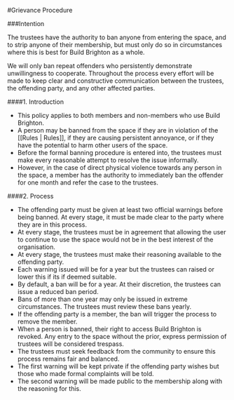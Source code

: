 #Grievance Procedure

###Intention

The trustees have the authority to ban anyone from entering the space, and to strip anyone of their membership, but must only do so in circumstances where this is best for Build Brighton as a whole.

We will only ban repeat offenders who persistently demonstrate unwillingness to cooperate.
Throughout the process every effort will be made to keep clear and constructive communication between the trustees, the offending party, and any other affected parties.

####1. Introduction

- This policy applies to both members and non-members who use Build Brighton.
- A person may be banned from the space if they are in violation of the [[Rules | Rules]], if they are causing persistent annoyance, or if they have the potential to harm other users of the space.
- Before the formal banning procedure is entered into, the trustees must make every reasonable attempt to resolve the issue informally.
- However, in the case of direct physical violence towards any person in the space, a member has the authority to immediately ban the offender for one month and refer the case to the trustees.

####2. Process
- The offending party must be given at least two official warnings before being banned. At every stage, it must be made clear to the party where they are in this process.
- At every stage, the trustees must be in agreement that allowing the user to continue to use the space would not be in the best interest of the organisation.
- At every stage, the trustees must make their reasoning available to the offending party.
- Each warning issued will be for a year but the trustees can raised or lower this if its if deemed suitable.
- By default, a ban will be for a year. At their discretion, the trustees can issue a reduced ban period.
- Bans of more than one year may only be issued in extreme circumstances. The trustees must review these bans yearly.
- If the offending party is a member, the ban will trigger the process to remove the member.
- When a person is banned, their right to access Build Brighton is revoked. Any entry to the space without the prior, express permission of trustees will be considered trespass.
- The trustees must seek feedback from the community to ensure this process remains fair and balanced.
- The first warning will be kept private if the offending party wishes but those who made formal complaints will be told.
- The second warning will be made public to the membership along with the reasoning for this.

